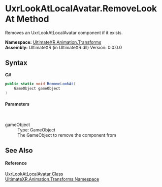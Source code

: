 # UxrLookAtLocalAvatar.RemoveLookAt Method 
 

Removes an UxrLookAtLocalAvatar component if it exists.

**Namespace:**&nbsp;<a href="N_UltimateXR_Animation_Transforms">UltimateXR.Animation.Transforms</a><br />**Assembly:**&nbsp;UltimateXR (in UltimateXR.dll) Version: 0.0.0.0

## Syntax

**C#**<br />
``` C#
public static void RemoveLookAt(
	GameObject gameObject
)
```


#### Parameters
&nbsp;<dl><dt>gameObject</dt><dd>Type: GameObject<br />The GameObject to remove the component from</dd></dl>

## See Also


#### Reference
<a href="T_UltimateXR_Animation_Transforms_UxrLookAtLocalAvatar">UxrLookAtLocalAvatar Class</a><br /><a href="N_UltimateXR_Animation_Transforms">UltimateXR.Animation.Transforms Namespace</a><br />